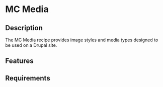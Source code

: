 # MC Media

## Description
The MC Media recipe provides image styles and media types designed to be used on a Drupal site.

## Features

## Requirements